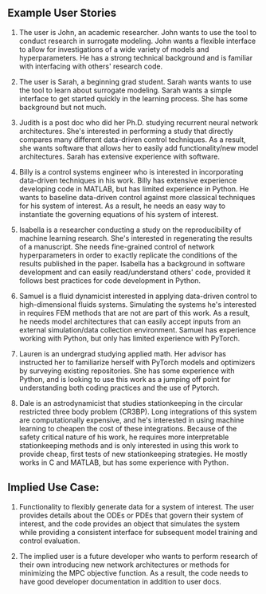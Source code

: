 ## Example User Stories

1. The user is John, an academic researcher. John wants to use the tool to conduct research in surrogate modeling. John wants a flexible interface to allow for investigations of a wide variety of models and hyperparameters. He has a strong technical background and is familiar with interfacing with others' research code. 

2. The user is Sarah, a beginning grad student. Sarah wants wants to use the tool to learn about surrogate modeling. Sarah wants a simple interface to get started quickly in the learning process. She has some background but not much.

3. Judith is a post doc who did her Ph.D. studying recurrent neural network architectures. She's interested in performing a study that directly compares many different data-driven control techniques. As a result, she wants software that allows her to easily add functionality/new model architectures. Sarah has extensive experience with software.

4. Billy is a control systems engineer who is interested in incorporating data-driven techniques in his work. Billy has extensive experience developing code in MATLAB, but has limited experience in Python. He wants to baseline data-driven control against more classical techniques for his system of interest. As a result, he needs an easy way to instantiate the governing equations of his system of interest.

5. Isabella is a researcher conducting a study on the reproducibility of machine learning research. She's interested in regenerating the results of a manuscript. She needs fine-grained control of network hyperparameters in order to exactly replicate the conditions of the results published in the paper. Isabella has a background in software development and can easily read/understand others' code, provided it follows best practices for code development in Python.

6. Samuel is a fluid dynamicist interested in applying data-driven control to high-dimensional fluids systems. Simulating the systems he's interested in requires FEM methods that are not are part of this work. As a result, he needs model architectures that can easily accept inputs from an external simulation/data collection environment. Samuel has experience working with Python, but only has limited experience with PyTorch.

7. Lauren is an undergrad studying applied math. Her advisor has instructed her to familiarize herself with PyTorch models and optimizers by surveying existing repositories. She has some experience with Python, and is looking to use this work as a jumping off point for understanding both coding practices and the use of Pytorch. 

8. Dale is an astrodynamicist that studies stationkeeping in the circular restricted three body problem (CR3BP). Long integrations of this system are computationally expensive, and he's interested in using machine learning to cheapen the cost of these integrations. Because of the safety critical nature of his work, he requires more interpretable stationkeeping methods and is only interested in using this work to provide cheap, first tests of new stationkeeping strategies. He mostly works in C and MATLAB, but has some experience with Python. 

## Implied Use Case:
1. Functionality to flexibly generate data for a system of interest. The user provides details about the ODEs or PDEs that govern their system of interest, and the code provides an object that simulates the system while providing a consistent interface for subsequent model training and control evaluation.

2. The implied user is a future developer who wants to perform research of their own introducing new network architectures or methods for minimizing the MPC objective function. As a result, the code needs to have good developer documentation in addition to user docs.
